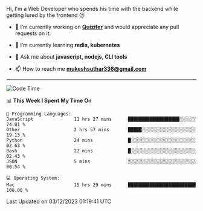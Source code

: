 Hi, I'm a Web Developer who spends his time with the backend while getting lured by the frontend 😜

- 🔭 I’m currently working on **[Quizifer](https://github.com/SutharMukesh/Quizifer/)** and would appreciate any pull requests on it.

- 🌱 I’m currently learning **redis, kubernetes**

- 💬 Ask me about **javascript, nodejs, CLI tools**

- 📫 How to reach me **mukeshsuthar336@gmail.com**

---
<!--START_SECTION:waka-->
![Code Time](http://img.shields.io/badge/Code%20Time-2%2C657%20hrs%2024%20mins-blue)

📊 **This Week I Spent My Time On** 

```text
💬 Programming Languages: 
JavaScript               11 hrs 27 mins      ███████████████████░░░░░░   74.01 % 
Other                    2 hrs 57 mins       █████░░░░░░░░░░░░░░░░░░░░   19.13 % 
Python                   24 mins             █░░░░░░░░░░░░░░░░░░░░░░░░   02.63 % 
Bash                     22 mins             █░░░░░░░░░░░░░░░░░░░░░░░░   02.43 % 
JSON                     5 mins              ░░░░░░░░░░░░░░░░░░░░░░░░░   00.54 % 

💻 Operating System: 
Mac                      15 hrs 29 mins      █████████████████████████   100.00 % 
```


 Last Updated on 03/12/2023 01:19:41 UTC
<!--END_SECTION:waka-->
